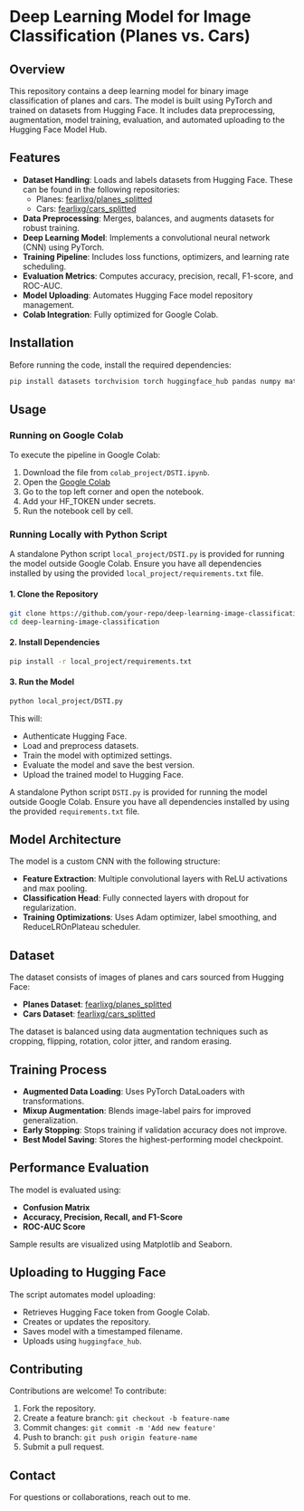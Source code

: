 # Deep Learning Model for Image Classification (Planes vs. Cars)

## Overview

This repository contains a deep learning model for binary image classification of planes and cars. The model is built using PyTorch and trained on datasets from Hugging Face. It includes data preprocessing, augmentation, model training, evaluation, and automated uploading to the Hugging Face Model Hub.

## Features

- **Dataset Handling**: Loads and labels datasets from Hugging Face. These can be found in the following repositories:
  - Planes: [fearlixg/planes\_splitted](https://huggingface.co/datasets/fearlixg/planes_splitted)
  - Cars: [fearlixg/cars\_splitted](https://huggingface.co/datasets/fearlixg/cars_splitted)
- **Data Preprocessing**: Merges, balances, and augments datasets for robust training.
- **Deep Learning Model**: Implements a convolutional neural network (CNN) using PyTorch.
- **Training Pipeline**: Includes loss functions, optimizers, and learning rate scheduling.
- **Evaluation Metrics**: Computes accuracy, precision, recall, F1-score, and ROC-AUC.
- **Model Uploading**: Automates Hugging Face model repository management.
- **Colab Integration**: Fully optimized for Google Colab.

## Installation

Before running the code, install the required dependencies:

```bash
pip install datasets torchvision torch huggingface_hub pandas numpy matplotlib seaborn scikit-learn tqdm
```

## Usage

### Running on Google Colab

To execute the pipeline in Google Colab:

1. Download the file from `colab_project/DSTI.ipynb`.
2. Open the [Google Colab ](https://colab.research.google.com)
3. Go to the top left corner and open the notebook.
4. Add your HF_TOKEN under secrets.
5. Run the notebook cell by cell.

### Running Locally with Python Script

A standalone Python script `local_project/DSTI.py` is provided for running the model outside Google Colab. Ensure you have all dependencies installed by using the provided `local_project/requirements.txt` file.

#### 1. Clone the Repository

```bash
git clone https://github.com/your-repo/deep-learning-image-classification.git
cd deep-learning-image-classification
```

#### 2. Install Dependencies

```bash
pip install -r local_project/requirements.txt
```

#### 3. Run the Model

```bash
python local_project/DSTI.py
```

This will:
- Authenticate Hugging Face.
- Load and preprocess datasets.
- Train the model with optimized settings.
- Evaluate the model and save the best version.
- Upload the trained model to Hugging Face.

A standalone Python script `DSTI.py` is provided for running the model outside Google Colab. Ensure you have all dependencies installed by using the provided `requirements.txt` file.

## Model Architecture

The model is a custom CNN with the following structure:

- **Feature Extraction**: Multiple convolutional layers with ReLU activations and max pooling.
- **Classification Head**: Fully connected layers with dropout for regularization.
- **Training Optimizations**: Uses Adam optimizer, label smoothing, and ReduceLROnPlateau scheduler.

## Dataset

The dataset consists of images of planes and cars sourced from Hugging Face:

- **Planes Dataset**: [fearlixg/planes\_splitted](https://huggingface.co/datasets/fearlixg/planes_splitted)
- **Cars Dataset**: [fearlixg/cars\_splitted](https://huggingface.co/datasets/fearlixg/cars_splitted)

The dataset is balanced using data augmentation techniques such as cropping, flipping, rotation, color jitter, and random erasing.

## Training Process

- **Augmented Data Loading**: Uses PyTorch DataLoaders with transformations.
- **Mixup Augmentation**: Blends image-label pairs for improved generalization.
- **Early Stopping**: Stops training if validation accuracy does not improve.
- **Best Model Saving**: Stores the highest-performing model checkpoint.

## Performance Evaluation

The model is evaluated using:

- **Confusion Matrix**
- **Accuracy, Precision, Recall, and F1-Score**
- **ROC-AUC Score**

Sample results are visualized using Matplotlib and Seaborn.

## Uploading to Hugging Face

The script automates model uploading:

- Retrieves Hugging Face token from Google Colab.
- Creates or updates the repository.
- Saves model with a timestamped filename.
- Uploads using `huggingface_hub`.

## Contributing

Contributions are welcome! To contribute:

1. Fork the repository.
2. Create a feature branch: `git checkout -b feature-name`
3. Commit changes: `git commit -m 'Add new feature'`
4. Push to branch: `git push origin feature-name`
5. Submit a pull request.

## Contact

For questions or collaborations, reach out to me.

